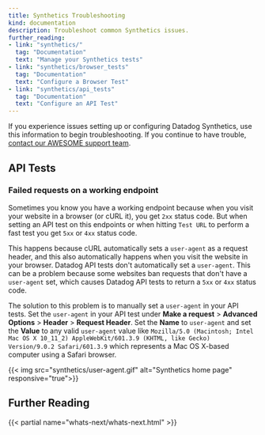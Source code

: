 ```yaml
---
title: Synthetics Troubleshooting
kind: documentation
description: Troubleshoot common Synthetics issues.
further_reading:
- link: "synthetics/"
  tag: "Documentation"
  text: "Manage your Synthetics tests"
- link: "synthetics/browser_tests"
  tag: "Documentation"
  text: "Configure a Browser Test"
- link: "synthetics/api_tests"
  tag: "Documentation"
  text: "Configure an API Test"
---
```


If you experience issues setting up or configuring Datadog Synthetics, use this information to begin troubleshooting. If you continue to have trouble, [contact our AWESOME support team][1].

## API Tests

### Failed requests on a working endpoint

Sometimes you know you have a working endpoint because when you visit your website in a browser (or cURL it), you get `2xx` status code. But when setting an API test on this endpoints or when hitting `Test URL` to perform a fast test you get `5xx` or `4xx` status code.

This happens because cURL automatically sets a `user-agent` as a request header, and this also automatically happens when you visit the website in your browser. Datadog API tests don't automatically set a `user-agent`. This can be a problem because some websites ban requests that don't have a `user-agent` set, which causes Datadog API tests to return a `5xx` or `4xx` status code.

The solution to this problem is to manually set a `user-agent` in your API tests. Set the `user-agent` in your API test under **Make a request** > **Advanced Options** > **Header** > **Request Header**. Set the **Name** to `user-agent` and set the **Value** to any valid `user-agent` value like `Mozilla/5.0 (Macintosh; Intel Mac OS X 10_11_2) AppleWebKit/601.3.9 (KHTML, like Gecko) Version/9.0.2 Safari/601.3.9` which represents a Mac OS X-based computer using a Safari browser.


{{< img src="synthetics/user-agent.gif" alt="Synthetics home page" responsive="true">}}

## Further Reading

{{< partial name="whats-next/whats-next.html" >}}

[1]: /help
